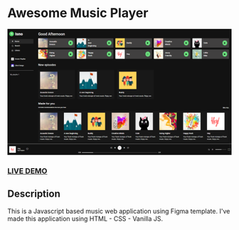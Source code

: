 # Awesome Music Player

![Music Player](music_application_screenshot.jpg?raw=true "Awesome Music Player")

### <a href="https://venerable-moonbeam-f239d5.netlify.app/">LIVE DEMO</a>

## Description

This is a Javascript based music web application using Figma template. I've made this application using HTML - CSS - Vanilla JS.
